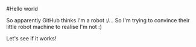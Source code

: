 #Hello world

So apparently GitHub thinks I'm a robot :/... So I'm trying to convince their little robot machine to realise I'm not :)

Let's see if it works!